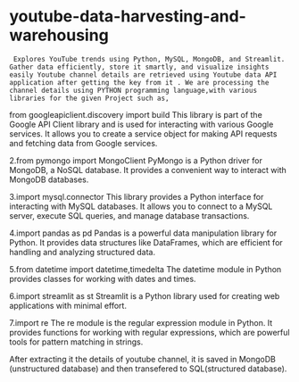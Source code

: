 # youtube-data-harvesting-and-warehousing 
     Explores YouTube trends using Python, MySQL, MongoDB, and Streamlit. Gather data efficiently, store it smartly, and visualize insights easily Youtube channel details are retrieved using Youtube data API application after getting the key from it . We are processing the channel details using PYTHON programming language,with various libraries for the given Project such as,

from googleapiclient.discovery import build 
     This library is part of the Google API Client library and is used for interacting with various Google services. It allows you to create a service object for making API requests and fetching data from Google services.

2.from pymongo import MongoClient 
     PyMongo is a Python driver for MongoDB, a NoSQL database. It provides a convenient way to interact with MongoDB databases.

3.import mysql.connector 
     This library provides a Python interface for interacting with MySQL databases. It allows you to connect to a MySQL server, execute SQL queries, and manage database transactions.

4.import pandas as pd 
      Pandas is a powerful data manipulation library for Python. It provides data structures like DataFrames, which are efficient for handling and analyzing structured data.

5.from datetime import datetime,timedelta 
      The datetime module in Python provides classes for working with dates and times.

6.import streamlit as st 
      Streamlit is a Python library used for creating web applications with minimal effort.

7.import re 
      The re module is the regular expression module in Python. It provides functions for working with regular expressions, which are powerful tools for pattern matching in strings.

After extracting it the details of youtube channel, it is saved in MongoDB (unstructured database) and then transefered to SQL(structured database).
